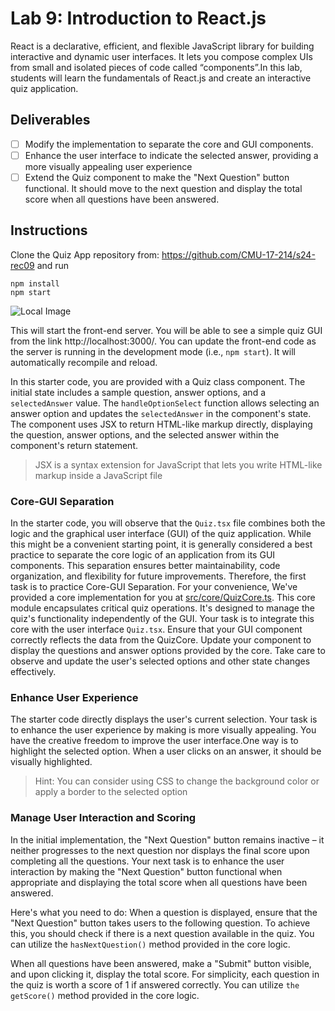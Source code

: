 # Lab 9: Introduction to React.js

React is a declarative, efficient, and flexible JavaScript library for building interactive and dynamic user interfaces. It lets you compose complex UIs from small and isolated pieces of code called “components”.In this lab, students will learn the fundamentals of React.js and create an interactive quiz application.

## Deliverables
- [ ] Modify the implementation to separate the core and GUI components.
- [ ] Enhance the user interface to indicate the selected answer, providing a more visually appealing user experience
- [ ] Extend the Quiz component to make the "Next Question" button functional. It should move to the next question and display the total score when all questions have been answered.

## Instructions
Clone the Quiz App repository from: https://github.com/CMU-17-214/s24-rec09 and run

```
npm install
npm start
```
![Local Image](https://github.com/CMU-17-214/s24-rec09/blob/main/src/image/starterPic.png)

This will start the front-end server. You will be able to see a simple quiz GUI from the link http://localhost:3000/. You can update the front-end code as the server is running in the development mode (i.e., `npm start`). It will automatically recompile and reload.

In this starter code, you are provided with a Quiz class component.
The initial state includes a sample question, answer options, and a `selectedAnswer` value.
The `handleOptionSelect` function allows selecting an answer option and updates the `selectedAnswer` in the component's state.
The component uses JSX to return HTML-like markup directly, displaying the question, answer options, and the selected answer within the component's return statement.
> JSX is a syntax extension for JavaScript that lets you write HTML-like markup inside a JavaScript file

### Core-GUI Separation 
In the starter code, you will observe that the `Quiz.tsx` file combines both the logic and the graphical user interface (GUI) of the quiz application. While this might be a convenient starting point, it is generally considered a best practice to separate the core logic of an application from its GUI components. This separation ensures better maintainability, code organization, and flexibility for future improvements.
Therefore, the first task is to practice Core-GUI Separation. For your convenience, We've provided a core implementation for you at [src/core/QuizCore.ts](https://github.com/CMU-17-214/s24-rec09/blob/main/src/core/QuizCore.ts). This core module encapsulates critical quiz operations. It's designed to manage the quiz's functionality independently of the GUI. Your task is to integrate this core with the user interface `Quiz.tsx`. Ensure that your GUI component correctly reflects the data from the QuizCore. Update your component to display the questions and answer options provided by the core. Take care to observe and update the user's selected options and other state changes effectively.

### Enhance User Experience
The starter code directly displays the user's current selection. Your task is to enhance the user experience by making is more visually appealing.  You have the creative freedom to improve the user interface.One way is to highlight the selected option. When a user clicks on an answer, it should be visually highlighted.

> Hint: You can consider using CSS to change the background color or apply a border to the selected option

### Manage User Interaction and Scoring
In the initial implementation, the "Next Question" button remains inactive – it neither progresses to the next question nor displays the final score upon completing all the questions. Your next task is to enhance the user interaction by making the "Next Question" button functional when appropriate and displaying the total score when all questions have been answered.

Here's what you need to do:
When a question is displayed, ensure that the "Next Question" button takes users to the following question. To achieve this, you should check if there is a next question available in the quiz. You can utilize the `hasNextQuestion()` method provided in the core logic.

When all questions have been answered, make a "Submit" button visible, and upon clicking it, display the total score. For simplicity, each question in the quiz is worth a score of 1 if answered correctly. You can utilize `the getScore()` method provided in the core logic.